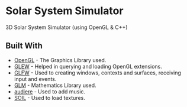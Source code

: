 # Solar System Simulator
 3D Solar System Simulator (using OpenGL & C++)



 ## Built With
* [OpenGL](https://www.opengl.org/) - The Graphics Library used.
* [GLEW](http://glew.sourceforge.net/) - Helped in querying and loading OpenGL extensions.
* [GLFW](https://www.glfw.org/) - Used to creating windows, contexts and surfaces, receiving input and events.
* [GLM](https://glm.g-truc.net/0.9.9/index.html) - Mathematics Library used.
* [audiere](http://audiere.sourceforge.net/) - Used to add music.
* [SOIL](https://www.lonesock.net/soil.html) - Used to load textures.